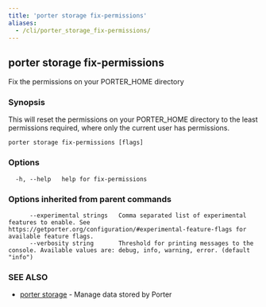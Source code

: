 ```yaml
---
title: 'porter storage fix-permissions'
aliases:
  - /cli/porter_storage_fix-permissions/
---
```


## porter storage fix-permissions

Fix the permissions on your PORTER_HOME directory

### Synopsis

This will reset the permissions on your PORTER_HOME directory to the least permissions required, where only the current user has permissions.

```
porter storage fix-permissions [flags]
```

### Options

```
  -h, --help   help for fix-permissions
```

### Options inherited from parent commands

```
      --experimental strings   Comma separated list of experimental features to enable. See https://getporter.org/configuration/#experimental-feature-flags for available feature flags.
      --verbosity string       Threshold for printing messages to the console. Available values are: debug, info, warning, error. (default "info")
```

### SEE ALSO

* [porter storage](/cli/porter_storage/)	 - Manage data stored by Porter

